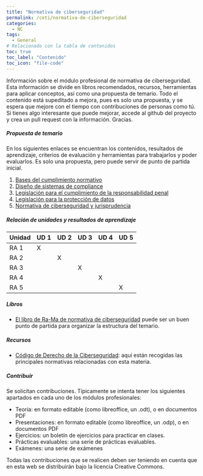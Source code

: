 ```yaml
---
title: "Normativa de ciberseguridad"
permalink: /ceti/normativa-de-ciberseguridad
categories:
  - NC
tags:
  - General
# Relacionado con la tabla de contenidos
toc: true
toc_label: "Contenido"
toc_icon: "file-code"
---
```


Información sobre el módulo profesional de normativa de ciberseguridad. Esta información se divide en libros recomendados, recursos, herramientas para aplicar conceptos, así como una propuesta de temario. Todo el contenido está supeditado a mejora, pues es solo una propuesta, y se espera que mejore con el tiempo con contribuciones de personas como tú. Si tienes algo interesante que puede mejorar, accede al github del proyecto y crea un pull request con la información. Gracias.

##### Propuesta de temario

En los siguientes enlaces se encuentran los contenidos, resultados de aprendizaje, criterios de evaluación y herramientas para trabajarlos y poder evaluarlos. Es solo una propuesta, pero puede servir de punto de partida inicial.

1. [Bases del cumplimiento normativo](/ceti/normativa-de-ciberseguridad/bases-del-cumplimiento-normativo)
2. [Diseño de sistemas de compliance](/ceti/normativa-de-ciberseguridad/diseno-de-sistemas-de-compliance)
3. [Legislación para el cumplimiento de la responsabilidad penal](/ceti/normativa-de-ciberseguridad/legislacion-para-el-cumplimiento-de-la-responsabilidad-penal)
4. [Legislación para la protección de datos](/ceti/normativa-de-ciberseguridad/legislacion-para-la-proteccion-de-datos)
5. [Normativa de ciberseguridad y jurisprudencia](/ceti/normativa-de-ciberseguridad/normativa-de-ciberseguridad-y-jurisprudencia)

##### Relación de unidades y resultados de aprendizaje

| Unidad | UD 1 | UD 2 | UD 3 | UD 4 | UD 5 |
| ------ | ---- | ---- | ---- | ---- | ---- |
| RA 1   | X    |      |      |      |      |
| RA 2   |      | X    |      |      |      |
| RA 3   |      |      | X    |      |      |
| RA 4   |      |      |      | X    |      |
| RA 5   |      |      |      |      | X    |

##### Libros

- [El libro de Ra-Ma de normativa de ciberseguridad](https://www.ra-ma.es/libro/normativa-de-ciberseguridad_132894/) puede ser un buen punto de partida para organizar la estructura del temario.

##### Recursos

- [Código de Derecho de la Ciberseguridad](https://www.boe.es/biblioteca_juridica/codigos/codigo.php?id=173_Codigo_de_Derecho_de_la_Ciberseguridad&modo=1): aquí están recogidas las principales normativas relacionadas con esta materia.

##### Contribuir

Se solicitan contribuciones. Típicamente se intenta tener los siguientes apartados en cada uno de los módulos profesionales:

- Teoría: en formato editable (como libreoffice, un .odt), o en documentos PDF
- Presentaciones: en formato editable (como libreoffice, un .odp), o en documentos PDF
- Ejercicios: un boletín de ejercicios para practicar en clases.
- Prácticas evaluables: una serie de prácticas evaluables.
- Exámenes: una serie de exámenes

Todas las contribuciones que se realicen deben ser teniendo en cuenta que en esta web se distribuirán bajo la licencia Creative Commons.
